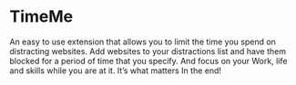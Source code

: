 # TimeMe
An easy to use extension that allows you to limit the time you spend on distracting websites. Add websites to your distractions list and have them blocked for a period of time that you specify. And focus on your Work, life and skills while you are at it. It’s what matters In the end!
